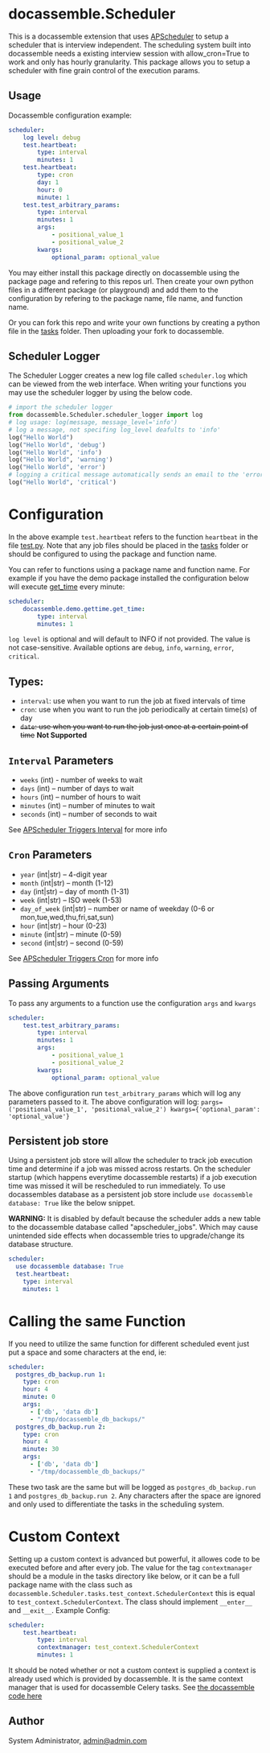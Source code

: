 # docassemble.Scheduler

This is a docassemble extension that uses [APScheduler](https://apscheduler.readthedocs.io/) to setup a scheduler that is interview independent.
The scheduling system built into docassemble needs a existing interview session with allow_cron=True to work and only has hourly granularity. This package allows you to setup a scheduler with fine grain control of the execution params.

## Usage

Docassemble configuration example:

```yml
scheduler:
    log level: debug
    test.heartbeat:
        type: interval
        minutes: 1
    test.heartbeat:
        type: cron
        day: 1
        hour: 0
        minute: 1
    test.test_arbitrary_params:
        type: interval
        minutes: 1
        args:
            - positional_value_1
            - positional_value_2
        kwargs:
            optional_param: optional_value
```

You may either install this package directly on docassemble using the package page and refering to this repos url. Then create your own python files in a different package (or playground) and add them to the configuration by refering to the package name, file name, and function name.

Or you can fork this repo and write your own functions by creating a python file in the [tasks](https://github.com/dblevin1/docassemble-Scheduler/tree/master/docassemble/Scheduler/tasks) folder. Then uploading your fork to docassemble.

## Scheduler Logger

The Scheduler Logger creates a new log file called `scheduler.log` which can be viewed from the web interface.
When writing your functions you may use the scheduler logger by using the below code. 
```python
# import the scheduler logger
from docassemble.Scheduler.scheduler_logger import log
# log usage: log(message, message_level='info')
# log a message, not specifing log_level deafults to 'info'
log("Hello World")
log("Hello World", 'debug')
log("Hello World", 'info')
log("Hello World", 'warning')
log("Hello World", 'error')
# logging a critical message automatically sends an email to the 'error notification email' docassemble configuration value
log("Hello World", 'critical')
```

# Configuration

In the above example `test.heartbeat` refers to the function `heartbeat` in the file [test.py](https://github.com/dblevin1/docassemble-Scheduler/blob/eba18a912d2de72f2e748d82122b3504e661a2da/docassemble/Scheduler/tasks/test.py).
Note that any job files should be placed in the [tasks](https://github.com/dblevin1/docassemble-Scheduler/tree/master/docassemble/Scheduler/tasks) folder or should be configured to using the package and function name.

You can refer to functions using a package name and function name. For example if you have the demo package installed the configuration below will execute [get_time](https://github.com/jhpyle/docassemble/blob/master/docassemble_demo/docassemble/demo/gettime.py) every minute:
```yml
scheduler:
    docassemble.demo.gettime.get_time:
        type: interval
        minutes: 1
```

`log level` is optional and will default to INFO if not provided. The value is not case-sensitive. Available options are `debug`, `info`, `warning`, `error`, `critical`. 

## Types:

* `interval`: use when you want to run the job at fixed intervals of time
* `cron`: use when you want to run the job periodically at certain time(s) of day
* ~~`date`: use when you want to run the job just once at a certain point of time~~ **Not Supported**
  
## `Interval` Parameters

* `weeks` (int) - number of weeks to wait
* `days` (int) – number of days to wait
* `hours` (int) – number of hours to wait
* `minutes` (int) – number of minutes to wait
* `seconds` (int) – number of seconds to wait
  
See [APScheduler Triggers Interval](https://apscheduler.readthedocs.io/en/3.x/modules/triggers/interval.html#module-apscheduler.triggers.interval) for more info

## `Cron` Parameters

* `year` (int|str) – 4-digit year
* `month` (int|str) – month (1-12)
* `day` (int|str) – day of month (1-31)
* `week` (int|str) – ISO week (1-53)
* `day_of_week` (int|str) – number or name of weekday (0-6 or mon,tue,wed,thu,fri,sat,sun)
* `hour` (int|str) – hour (0-23)
* `minute` (int|str) – minute (0-59)
* `second` (int|str) – second (0-59)

See [APScheduler Triggers Cron](https://apscheduler.readthedocs.io/en/3.x/modules/triggers/cron.html#module-apscheduler.triggers.cron) for more info

## Passing Arguments

To pass any arguments to a function use the configuration `args` and `kwargs`
```yml
scheduler:
    test.test_arbitrary_params:
        type: interval
        minutes: 1
        args:
            - positional_value_1
            - positional_value_2
        kwargs:
            optional_param: optional_value
```
The above configuration run `test_arbitrary_params` which will log any parameters passed to it. The above configuration will log: 
`pargs=('positional_value_1', 'positional_value_2') kwargs={'optional_param': 'optional_value'}`

## Persistent job store

Using a persistent job store will allow the scheduler to track job execution time and determine if a job was missed across restarts. On the scheduler startup (which happens everytime docassemble restarts) if a job execution time was missed it will be rescheduled to run immediately. To use docassembles database as a persistent job store include `use docassemble database: True` like the below snippet.

**WARNING:** It is disabled by default because the scheduler adds a new table to the docassemble database called "apscheduler_jobs". Which may cause unintended side effects when docassemble tries to upgrade/change its database structure. 
```yml
scheduler:
  use docassemble database: True
  test.heartbeat:
    type: interval
    minutes: 1
```

# Calling the same Function

If you need to utilize the same function for different scheduled event just put a space and some characters at the end, ie:
```yml
scheduler:
  postgres_db_backup.run 1:
    type: cron
    hour: 4
    minute: 0
    args:
      - ['db', 'data db']
      - "/tmp/docassemble_db_backups/"
  postgres_db_backup.run 2:
    type: cron
    hour: 4
    minute: 30
    args:
      - ['db', 'data db']
      - "/tmp/docassemble_db_backups/"
```
These two task are the same but will be logged as `postgres_db_backup.run 1` and `postgres_db_backup.run 2`. Any characters after the space are ignored and only used to differentiate the tasks in the scheduling system.


# Custom Context

Setting up a custom context is advanced but powerful, it allowes code to be executed before and after every job. The value for the tag `contextmanager` should be a module in the tasks directory like below, or it can be a full package name with the class such as `docassemble.Scheduler.tasks.test_context.SchedulerContext` this is equal to `test_context.SchedulerContext`. The class should implement `__enter__` and `__exit__`.
Example Config:

```yml
scheduler:
    test.heartbeat:
        type: interval
        contextmanager: test_context.SchedulerContext
        minutes: 1

```
It should be noted whether or not a custom context is supplied a context is already used which is provided by docassemble. It is the same context manager that is used for docassemble Celery tasks. See [the docassemble code here](https://github.com/jhpyle/docassemble/blob/2aa0178467e1902d2598d3066dfcca3308524da9/docassemble_webapp/docassemble/webapp/worker_common.py#L140)

## Author

System Administrator, admin@admin.com

